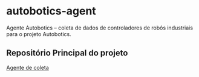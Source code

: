 # autobotics-agent
Agente Autobotics – coleta de dados de controladores de robôs industriais para o projeto Autobotics.
## Repositório Principal do projeto
[Agente de coleta](https://github.com/cesar-augustotech/autobotics-agent)
